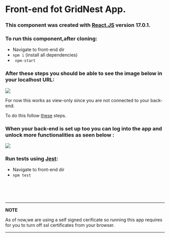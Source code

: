 # Front-end fot GridNest App.



### This component was created with [React.JS](https://reactjs.org/) version 17.0.1.

### To run this component,after cloning:

* Navigate to front-end dir
* ``` npm i ``` (install all dependencies)
* ``` npm-start```


###  After these steps you should be able to see the image below in your localhost URL:

![](https://i.postimg.cc/6q13zmTx/Screenshot-1.png)





  For now this works as view-only since you are not connected to your back-end.
 
  To do this follow [these](https://github.com/ntua/TL20-55/blob/main/Back-End/README.md) steps.

### When your back-end is set up too you can log into the app and unlock more functionalities as seen below :

![](https://i.postimg.cc/GtHCq3Zq/Screenshot-2.png)


### Run tests using [Jest](https://jestjs.io/docs/tutorial-react):

* Navigate to front-end dir
* ``` npm test ``` 


<br/>
<br/>
<br/>


---
**NOTE**

As of now,we are using a self signed cerificate so running this app requires for you to turn off ssl certificates from your browser.

---




